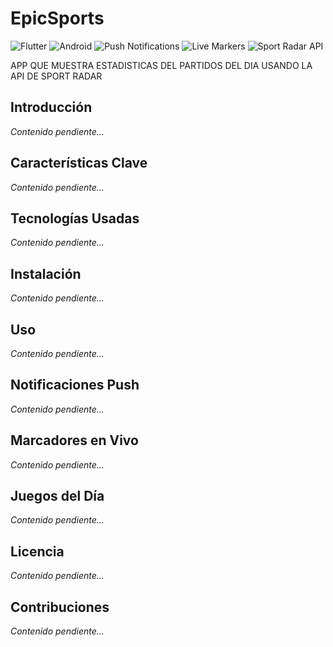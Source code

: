 # EpicSports

![Flutter](https://img.shields.io/badge/Flutter-%2302569B.svg?style=for-the-badge&logo=Flutter&logoColor=white) ![Android](https://img.shields.io/badge/Android-3DDC84?style=for-the-badge&logo=android&logoColor=white) ![Push Notifications](https://img.shields.io/badge/Push%20Notifications-blueviolet?style=for-the-badge) ![Live Markers](https://img.shields.io/badge/Live%20Markers-critical?style=for-the-badge) ![Sport Radar API](https://img.shields.io/badge/Sport%20Radar%20API-success?style=for-the-badge)

APP QUE MUESTRA ESTADISTICAS DEL PARTIDOS DEL DIA USANDO LA API DE SPORT RADAR

## Introducción

*Contenido pendiente...*

## Características Clave

*Contenido pendiente...*

## Tecnologías Usadas

*Contenido pendiente...*

## Instalación

*Contenido pendiente...*

## Uso

*Contenido pendiente...*

## Notificaciones Push

*Contenido pendiente...*

## Marcadores en Vivo

*Contenido pendiente...*

## Juegos del Día

*Contenido pendiente...*

## Licencia

*Contenido pendiente...*

## Contribuciones

*Contenido pendiente...*

